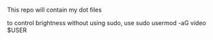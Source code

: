 This repo will contain my dot files

to control brightness without using sudo, use sudo usermod -aG video $USER
